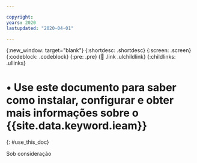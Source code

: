 ```yaml
---

copyright:
years: 2020
lastupdated: "2020-04-01"

---
```


{:new_window: target="blank"}
{:shortdesc: .shortdesc}
{:screen: .screen}
{:codeblock: .codeblock}
{:pre: .pre}
{:child: .link .ulchildlink}
{:childlinks: .ullinks}

# •	Use este documento para saber como instalar, configurar e obter mais informações sobre o {{site.data.keyword.ieam}}
{: #use_this_doc}

Sob consideração
